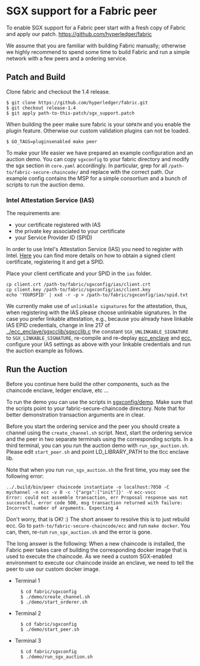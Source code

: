 # SGX support for a Fabric peer

To enable SGX support for a Fabric peer start with a fresh copy of Fabric and
apply our patch. https://github.com/hyperledger/fabric

We assume that you are familiar with building Fabric manually; otherwise we highly
recommend to spend some time to build Fabric and run a simple network with a
few peers and a ordering service.

## Patch and Build

Clone fabric and checkout the 1.4 release.

    $ git clone https://github.com/hyperledger/fabric.git
    $ git checkout release-1.4
    $ git apply path-to-this-patch/sgx_support.patch

When building the peer make sure fabric is your ``GOPATH`` and you enable the
plugin feature. Otherwise our custom validation plugins can not be loaded.

    $ GO_TAGS=pluginsenabled make peer

To make your life easier we have prepared an example configuration and an
auction demo. You can copy ``sgxconfig`` to your fabric directory and modify
the sgx section in ``core.yaml`` accordingly. In particular, grep for all
``/path-to/fabric-secure-chaincode/`` and replace with the correct path.  Our
example config contains the MSP for a simple consortium and a bunch of scripts
to run the auction demo.

### Intel Attestation Service (IAS)

The requirements are:
* your certificate registered with IAS
* the private key associated to your certificate
* your Service Provider ID (SPID)

In order to use Intel's Attestation Service (IAS) you need to register
with Intel. [Here](https://software.intel.com/en-us/articles/code-sample-intel-software-guard-extensions-remote-attestation-end-to-end-example)
you can find more details on how to obtain a signed client certificate,
registering it and get a SPID.

Place your client certificate and your SPID in the ``ias`` folder.

    cp client.crt /path-to/fabric/sgxconfig/ias/client.crt
    cp client.key /path-to/fabric/sgxconfig/ias/client.key
    echo 'YOURSPID' | xxd -r -p > /path-to/fabric/sgxconfig/ias/spid.txt

We currently make use of `unlinkable signatures` for the attestation, thus, when registering with the IAS please choose
unlinkable signatures.  In the case you prefer linkable attestation,
e.g., because you already have linkable IAS EPID credentials, change
in line 217 of [../ecc_enclave/sgxcclib/sgxcclib.c](../ecc_enclave/sgxcclib/sgxcclib.c)
the constant `SGX_UNLINKABLE_SIGNATURE` to `SGX_LINKABLE_SIGNATURE`,
re-compile and re-deplay [ecc_enclave](../ecc_enclave#build) and [ecc](../ecc#getting-started),
configure your IAS settings as above with your linkable credentials and run the auction example as follows.

## Run the Auction

Before you continue here build the other components, such as the chaincode
enclave, ledger enclave, etc ...

To run the demo you can use the scripts in
[sgxconfig/demo](sgxconfig/demo). Make sure that the scripts point to your
fabric-secure-chaincode directory. Note that for better demonstration
transaction arguments are in clear.

Before you start the ordering service and the peer you should create a channel
using the ``create_channel.sh`` script.  Next, start the ordering service and
the peer in two separate terminals using the corresponding scripts.  In a
third terminal, you can you run the auction demo with ``run_sgx_auction.sh``.
Please edit ``start_peer.sh`` and point LD_LIBRARY_PATH to the tlcc enclave lib.

Note that when you run ``run_sgx_auction.sh`` the first time, you may
see the following error:

    ../.build/bin/peer chaincode instantiate -o localhost:7050 -C mychannel -n ecc -v 0 -c '{"args":["init"]}' -V ecc-vscc
    Error: could not assemble transaction, err Proposal response was not successful, error code 500, msg transaction returned with failure:
    Incorrect number of arguments. Expecting 4

Don't worry, that is OK! :) The short answer to resolve this is to just
rebuild ecc. Go to ``path-to/fabric-secure-chaincode/ecc`` and run
``make docker``.  You can, then, re-run ``run_sgx_auction.sh`` and the
error is gone.

The long answer is the following: When a new chaincode is installed, the
Fabric peer takes care of building the corresponding docker image that
is used to execute the chaincode.  As we need a custom SGX-enabled
environment to execute our chaincode inside an enclave, we need to tell
the peer to use our custom docker image.

* Terminal 1

        $ cd fabric/sgxconfig
        $ ./demo/create_channel.sh
        $ ./demo/start_orderer.sh

* Terminal 2

        $ cd fabric/sgxconfig
        $ ./demo/start_peer.sh

* Terminal 3

        $ cd fabric/sgxconfig
        $ ./demo/run_sgx_auction.sh
